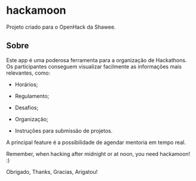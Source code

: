 # hackamoon

Projeto criado para o OpenHack da Shawee.

## Sobre

Este app é uma poderosa ferramenta para a organização de Hackathons.
Os participantes conseguem visualizar facilmente as informações mais relevantes, como:

- Horários;

- Regulamento;

- Desafios;

- Organização;

- Instruções para submissão de projetos.

A principal feature é a possibilidade de agendar mentoria em tempo real.

Remember, when hacking after midnight or at noon, you need hackamoon! :)

Obrigado, Thanks, Gracias, Arigatou!
